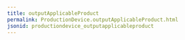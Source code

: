 ```yaml
---
title: outputApplicableProduct
permalink: ProductionDevice.outputApplicableProduct.html
jsonid: productiondevice_outputapplicableproduct
---
```

